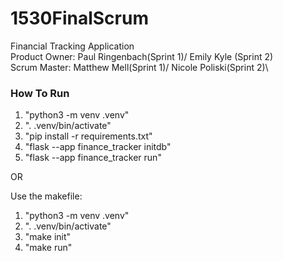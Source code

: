 # 1530FinalScrum

Financial Tracking Application\
Product Owner: Paul Ringenbach(Sprint 1)/ Emily Kyle (Sprint 2)\
Scrum Master: Matthew Mell(Sprint 1)/ Nicole Poliski(Sprint 2)\


### How To Run
1. "python3 -m venv .venv"
2. ". .venv/bin/activate"
3. "pip install -r requirements.txt"
4. "flask --app finance_tracker initdb"
5. "flask --app finance_tracker run"

OR 

Use the makefile: 
1. "python3 -m venv .venv"
2. ". .venv/bin/activate"
2. "make init"
3. "make run"

